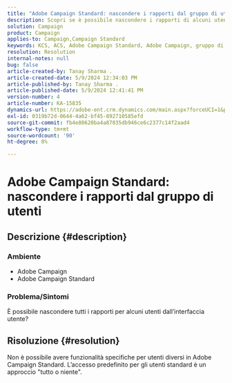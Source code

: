 ```yaml
---
title: "Adobe Campaign Standard: nascondere i rapporti dal gruppo di utenti"
description: Scopri se è possibile nascondere i rapporti di alcuni utenti in Adobe Campaign Standard.
solution: Campaign
product: Campaign
applies-to: Campaign,Campaign Standard
keywords: KCS, ACS, Adobe Campaign Standard, Adobe Campaign, gruppo di utenti, nascondere rapporti, domande frequenti
resolution: Resolution
internal-notes: null
bug: false
article-created-by: Tanay Sharma .
article-created-date: 5/9/2024 12:34:03 PM
article-published-by: Tanay Sharma .
article-published-date: 5/9/2024 12:41:41 PM
version-number: 4
article-number: KA-15835
dynamics-url: https://adobe-ent.crm.dynamics.com/main.aspx?forceUCI=1&pagetype=entityrecord&etn=knowledgearticle&id=1108b866-000e-ef11-9f89-000d3a345e57
exl-id: 0319b72d-0644-4a62-bf45-892710585efd
source-git-commit: fb4e80620ba4a87035db946ce6c2377c14f2aad4
workflow-type: tm+mt
source-wordcount: '90'
ht-degree: 8%

---
```


# Adobe Campaign Standard: nascondere i rapporti dal gruppo di utenti

## Descrizione {#description}


### Ambiente

- Adobe Campaign
- Adobe Campaign Standard


### Problema/Sintomi

È possibile nascondere tutti i rapporti per alcuni utenti dall’interfaccia utente?


## Risoluzione {#resolution}


Non è possibile avere funzionalità specifiche per utenti diversi in Adobe Campaign Standard. L’accesso predefinito per gli utenti standard è un approccio &quot;tutto o niente&quot;.
